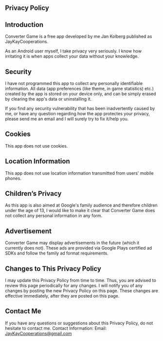 Privacy Policy  
----------------

## Introduction
Converter Game is a free app developed by me Jan Kolberg published as JayKayCooperations.

As an Android user myself, I take privacy very seriously. I know how irritating it is when apps collect your data without your knowledge.

## Security
I have not programmed this app to collect any personally identifiable information. All data (app preferences (like theme, in game statistics) etc.) created by the app is stored on your device only, and can be simply erased by clearing the app's data or uninstalling it.

If you find any security vulnerability that has been inadvertently caused by me, or have any question regarding how the app protectes your privacy, please send me an email and I will surely try to fix it/help you.

## Cookies
This app does not use cookies.

## Location Information
This app does not use location information transmitted from users' mobile phones. 

## Children’s Privacy
As this app is also aimed at Google's family audience and therefore children under the age of 13, I would like to make it clear that Converter Game does not collect any personal information in any form.

## Advertisement
Converter Game may display advertisements in the future (which it currently does not). These ads are provided via Google Plays certified ad SDKs and follow the family ad format requirements.

## Changes to This Privacy Policy
I may update this Privacy Policy from time to time. Thus, you are advised to review this page periodically for any changes. I will notify you of any changes by posting the new Privacy Policy on this page. These changes are effective immediately, after they are posted on this page.

## Contact Me
If you have any questions or suggestions about this Privacy Policy, do not hesitate to contact me.
Contact Information:
Email: JayKayCooperations@gmail.com
